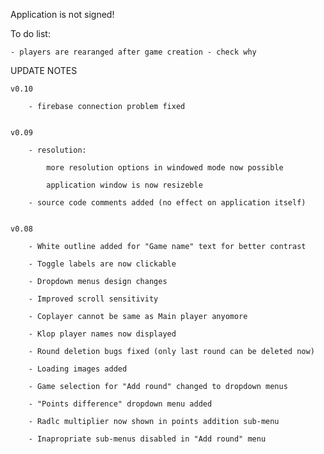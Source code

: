 Application is not signed!


To do list:

	- players are rearanged after game creation - check why
	

UPDATE NOTES
~~~~~~~~~~~~~~~~~~~~~~
v0.10

	- firebase connection problem fixed
	
~~~~~~~~~~~~~~~~~~~~~~


~~~~~~~~~~~~~~~~~~~~~~
v0.09

	- resolution: 
	
		more resolution options in windowed mode now possible
		
		application window is now resizeble
		
	- source code comments added (no effect on application itself)
	
~~~~~~~~~~~~~~~~~~~~~~


~~~~~~~~~~~~~~~~~~~~~~
v0.08

	- White outline added for "Game name" text for better contrast
	
	- Toggle labels are now clickable
	
	- Dropdown menus design changes
	
	- Improved scroll sensitivity
	
	- Coplayer cannot be same as Main player anyomore
	
	- Klop player names now displayed
	
	- Round deletion bugs fixed (only last round can be deleted now)
	
	- Loading images added
	
	- Game selection for "Add round" changed to dropdown menus
	
	- "Points difference" dropdown menu added
	
	- Radlc multiplier now shown in points addition sub-menu
	
	- Inapropriate sub-menus disabled in "Add round" menu
	
~~~~~~~~~~~~~~~~~~~~~~
